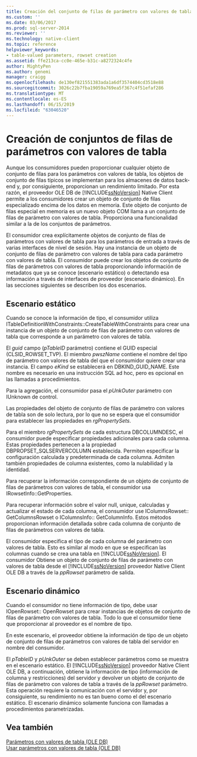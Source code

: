 ```yaml
---
title: Creación del conjunto de filas de parámetro con valores de tabla | Microsoft Docs
ms.custom: ''
ms.date: 03/06/2017
ms.prod: sql-server-2014
ms.reviewer: ''
ms.technology: native-client
ms.topic: reference
helpviewer_keywords:
- table-valued parameters, rowset creation
ms.assetid: ffe213ca-cc0e-465e-b31c-a8272324c4fe
author: MightyPen
ms.author: genemi
manager: craigg
ms.openlocfilehash: de130ef821551383ada1a6df3574404cd3518e88
ms.sourcegitcommit: 3026c22b7fba19059a769ea5f367c4f51efaf286
ms.translationtype: MT
ms.contentlocale: es-ES
ms.lasthandoff: 06/15/2019
ms.locfileid: "63046520"
---
```

# <a name="table-valued-parameter-rowset-creation"></a>Creación de conjuntos de filas de parámetros con valores de tabla
  Aunque los consumidores pueden proporcionar cualquier objeto de conjunto de filas para los parámetros con valores de tabla, los objetos de conjunto de filas típicos se implementan para los almacenes de datos back-end y, por consiguiente, proporcionan un rendimiento limitado. Por esta razón, el proveedor OLE DB de [!INCLUDE[ssNoVersion](../../includes/ssnoversion-md.md)] Native Client permite a los consumidores crear un objeto de conjunto de filas especializado encima de los datos en memoria. Este objeto de conjunto de filas especial en memoria es un nuevo objeto COM llama a un conjunto de filas de parámetro con valores de tabla. Proporciona una funcionalidad similar a la de los conjuntos de parámetros.  
  
 El consumidor crea explícitamente objetos de conjunto de filas de parámetros con valores de tabla para los parámetros de entrada a través de varias interfaces de nivel de sesión. Hay una instancia de un objeto de conjunto de filas de parámetro con valores de tabla para cada parámetro con valores de tabla. El consumidor puede crear los objetos de conjunto de filas de parámetros con valores de tabla proporcionando información de metadatos que ya se conoce (escenario estático) o detectando esa información a través de interfaces de proveedor (escenario dinámico). En las secciones siguientes se describen los dos escenarios.  
  
## <a name="static-scenario"></a>Escenario estático  
 Cuando se conoce la información de tipo, el consumidor utiliza ITableDefinitionWithConstraints::CreateTableWithConstraints para crear una instancia de un objeto de conjunto de filas de parámetro con valores de tabla que corresponde a un parámetro con valores de tabla.  
  
 El *guid* campo (*pTableID* parámetro) contiene el GUID especial (CLSID_ROWSET_TVP). El miembro *pwszName* contiene el nombre del tipo de parámetro con valores de tabla del que el consumidor quiere crear una instancia. El campo *eKind* se establecerá en DBKIND_GUID_NAME. Este nombre es necesario en una instrucción SQL ad hoc, pero es opcional en las llamadas a procedimientos.  
  
 Para la agregación, el consumidor pasa el *pUnkOuter* parámetro con IUnknown de control.  
  
 Las propiedades del objeto de conjunto de filas de parámetro con valores de tabla son de solo lectura, por lo que no se espera que el consumidor para establecer las propiedades en *rgPropertySets*.  
  
 Para el miembro *rgPropertySets* de cada estructura DBCOLUMNDESC, el consumidor puede especificar propiedades adicionales para cada columna. Estas propiedades pertenecen a la propiedad DBPROPSET_SQLSERVERCOLUMN establecida. Permiten especificar la configuración calculada y predeterminada de cada columna. Admiten también propiedades de columna existentes, como la nulabilidad y la identidad.  
  
 Para recuperar la información correspondiente de un objeto de conjunto de filas de parámetros con valores de tabla, el consumidor usa IRowsetInfo::GetProperties.  
  
 Para recuperar información sobre el valor null, unique, calculadas y actualizar el estado de cada columna, el consumidor use IColumnsRowset:: GetColumnsRowset o IColumnsInfo:: GetColumnInfo. Estos métodos proporcionan información detallada sobre cada columna de conjunto de filas de parámetros con valores de tabla.  
  
 El consumidor especifica el tipo de cada columna del parámetro con valores de tabla. Esto es similar al modo en que se especifican las columnas cuando se crea una tabla en [!INCLUDE[ssNoVersion](../../includes/ssnoversion-md.md)]. El consumidor Obtiene un objeto de conjunto de filas de parámetro con valores de tabla desde el [!INCLUDE[ssNoVersion](../../includes/ssnoversion-md.md)] proveedor Native Client OLE DB a través de la *ppRowset* parámetro de salida.  
  
## <a name="dynamic-scenario"></a>Escenario dinámico  
 Cuando el consumidor no tiene información de tipo, debe usar IOpenRowset:: OpenRowset para crear instancias de objetos de conjunto de filas de parámetro con valores de tabla. Todo lo que el consumidor tiene que proporcionar al proveedor es el nombre de tipo.  
  
 En este escenario, el proveedor obtiene la información de tipo de un objeto de conjunto de filas de parámetros con valores de tabla del servidor en nombre del consumidor.  
  
 El *pTableID* y *pUnkOuter* se deben establecer parámetros como se muestra en el escenario estático. El [!INCLUDE[ssNoVersion](../../includes/ssnoversion-md.md)] proveedor Native Client OLE DB, a continuación, obtiene la información de tipo (información de columna y restricciones) del servidor y devolver un objeto de conjunto de filas de parámetro con valores de tabla a través de la *ppRowset* parámetro. Esta operación requiere la comunicación con el servidor y, por consiguiente, su rendimiento no es tan bueno como el del escenario estático. El escenario dinámico solamente funciona con llamadas a procedimientos parametrizadas.  
  
## <a name="see-also"></a>Vea también  
 [Parámetros con valores de tabla &#40;OLE DB&#41;](table-valued-parameters-ole-db.md)   
 [Usar parámetros con valores de tabla &#40;OLE DB&#41;](../native-client-ole-db-how-to/use-table-valued-parameters-ole-db.md)  
  
  
